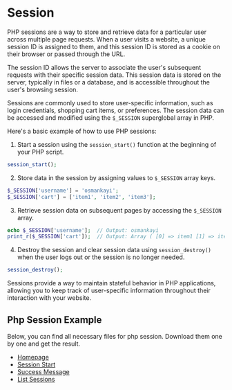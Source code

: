 # Session

PHP sessions are a way to store and retrieve data for a particular user across multiple page requests. When a user visits a website, a unique session ID is assigned to them, and this session ID is stored as a cookie on their browser or passed through the URL.

The session ID allows the server to associate the user's subsequent requests with their specific session data. This session data is stored on the server, typically in files or a database, and is accessible throughout the user's browsing session.

Sessions are commonly used to store user-specific information, such as login credentials, shopping cart items, or preferences. The session data can be accessed and modified using the `$_SESSION` superglobal array in PHP.

Here's a basic example of how to use PHP sessions:

1. Start a session using the `session_start()` function at the beginning of your PHP script.

```PHP
session_start();
```

2. Store data in the session by assigning values to `$_SESSION` array keys.

```PHP
$_SESSION['username'] = 'osmankayi';
$_SESSION['cart'] = ['item1', 'item2', 'item3'];
```

3. Retrieve session data on subsequent pages by accessing the `$_SESSION` array.

```PHP
echo $_SESSION['username'];  // Output: osmankayi
print_r($_SESSION['cart']);  // Output: Array ( [0] => item1 [1] => item2 [2] => item3 )
```

4. Destroy the session and clear session data using `session_destroy()` when the user logs out or the session is no longer needed.

```PHP
session_destroy();
```

Sessions provide a way to maintain stateful behavior in PHP applications, allowing you to keep track of user-specific information throughout their interaction with your website.

## Php Session Example

Below, you can find all necessary files for php session. Download them one by one and get the result.

- [Homepage](./examples/session/index.php)
- [Session Start](./examples/session/sessionStart.php)
- [Success Message](./examples/session/success.html)
- [List Sessions](./examples/session/listSession.php)
